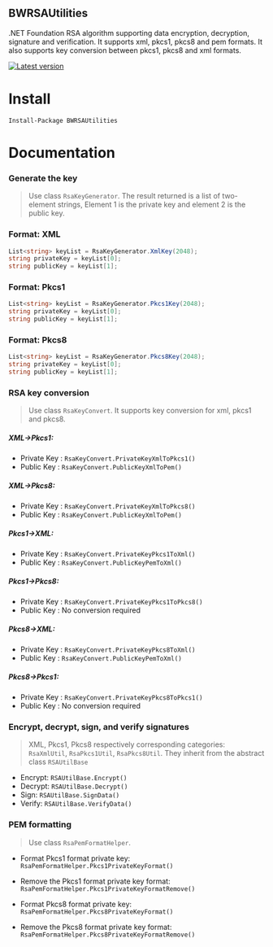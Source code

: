 ## BWRSAUtilities

.NET Foundation RSA algorithm supporting data encryption, decryption, signature and verification. It supports xml, pkcs1, pkcs8 and pem formats. It also supports key conversion between pkcs1, pkcs8 and xml formats.

[![Latest version](https://img.shields.io/nuget/v/BWRSAUtilities.svg?style=flat-square)](https://www.nuget.org/packages/BWRSAUtilities/)

# Install

````shell
Install-Package BWRSAUtilities
````

# Documentation

### Generate the key

>Use class `RsaKeyGenerator`. The result returned is a list of two-element strings, Element 1 is the private key and element 2 is the public key.

### Format: XML

```csharp
List<string> keyList = RsaKeyGenerator.XmlKey(2048);
string privateKey = keyList[0];
string publicKey = keyList[1];
```

### Format: Pkcs1

```csharp
List<string> keyList = RsaKeyGenerator.Pkcs1Key(2048);
string privateKey = keyList[0];
string publicKey = keyList[1];
```

### Format: Pkcs8

```csharp
List<string> keyList = RsaKeyGenerator.Pkcs8Key(2048);
string privateKey = keyList[0];
string publicKey = keyList[1];
```

### RSA key conversion

>Use class `RsaKeyConvert`. It  supports key conversion for xml, pkcs1 and pkcs8.

##### XML->Pkcs1:

- Private Key : `RsaKeyConvert.PrivateKeyXmlToPkcs1()`
- Public Key  : `RsaKeyConvert.PublicKeyXmlToPem()`

##### XML->Pkcs8:

- Private Key : `RsaKeyConvert.PrivateKeyXmlToPkcs8()`
- Public Key  : `RsaKeyConvert.PublicKeyXmlToPem()`

##### Pkcs1->XML:

- Private Key : `RsaKeyConvert.PrivateKeyPkcs1ToXml()`
- Public Key  : `RsaKeyConvert.PublicKeyPemToXml()`

##### Pkcs1->Pkcs8:

- Private Key : `RsaKeyConvert.PrivateKeyPkcs1ToPkcs8()`
- Public Key  : No conversion required

##### Pkcs8->XML:

- Private Key : `RsaKeyConvert.PrivateKeyPkcs8ToXml()`
- Public Key  : `RsaKeyConvert.PublicKeyPemToXml()`

##### Pkcs8->Pkcs1:

- Private Key : `RsaKeyConvert.PrivateKeyPkcs8ToPkcs1()`
- Public Key  : No conversion required

### Encrypt, decrypt, sign, and verify signatures

>XML, Pkcs1, Pkcs8 respectively corresponding categories: `RsaXmlUtil`, `RsaPkcs1Util`, `RsaPkcs8Util`. They inherit from the abstract class `RSAUtilBase`

- Encrypt: `RSAUtilBase.Encrypt()`
- Decrypt: `RSAUtilBase.Decrypt()`
- Sign: `RSAUtilBase.SignData()`
- Verify: `RSAUtilBase.VerifyData()`

### PEM formatting

>Use class `RsaPemFormatHelper`.

- Format Pkcs1 format private key: `RsaPemFormatHelper.Pkcs1PrivateKeyFormat()`

- Remove the Pkcs1 format private key format: `RsaPemFormatHelper.Pkcs1PrivateKeyFormatRemove()`

- Format Pkcs8 format private key: `RsaPemFormatHelper.Pkcs8PrivateKeyFormat()`

- Remove the Pkcs8 format private key format: `RsaPemFormatHelper.Pkcs8PrivateKeyFormatRemove()`
